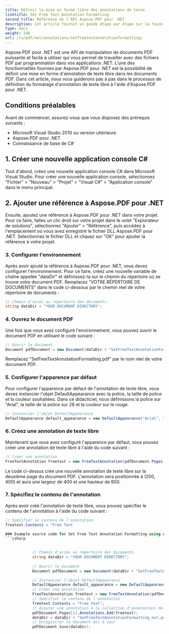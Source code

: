 ```yaml
---
title: Définir la mise en forme libre des annotations de texte
linktitle: Set Free Text Annotation Formatting
second_title: Référence de l'API Aspose.PDF pour .NET
description: Cet article fournit un guide étape par étape sur la façon de créer une annotation de texte libre et de spécifier son contenu à l'aide d'Aspose.PDF pour .NET
type: docs
weight: 140
url: /ru/pdf/net/annotations/setfreetextannotationformatting/
---
```


Aspose.PDF pour .NET est une API de manipulation de documents PDF puissante et facile à utiliser qui vous permet de travailler avec des fichiers PDF par programmation dans vos applications .NET. L'une des fonctionnalités fournies par Aspose.PDF pour .NET est la possibilité de définir une mise en forme d'annotation de texte libre dans les documents PDF. Dans cet article, nous vous guiderons pas à pas dans le processus de définition du formatage d'annotation de texte libre à l'aide d'Aspose.PDF pour .NET.

## Conditions préalables

Avant de commencer, assurez-vous que vous disposez des prérequis suivants :

- Microsoft Visual Studio 2010 ou version ultérieure
- Aspose.PDF pour .NET
- Connaissance de base de C#



## 1. Créer une nouvelle application console C#

Tout d'abord, créez une nouvelle application console C# dans Microsoft Visual Studio. Pour créer une nouvelle application console, sélectionnez "Fichier" > "Nouveau" > "Projet" > "Visual C#" > "Application console" dans le menu principal.

## 2. Ajouter une référence à Aspose.PDF pour .NET

Ensuite, ajoutez une référence à Aspose.PDF pour .NET dans votre projet. Pour ce faire, faites un clic droit sur votre projet dans le volet "Explorateur de solutions", sélectionnez "Ajouter" > "Référence", puis accédez à l'emplacement où vous avez enregistré le fichier DLL Aspose.PDF pour .NET. Sélectionnez le fichier DLL et cliquez sur "OK" pour ajouter la référence à votre projet.

### 3. Configurer l'environnement

Après avoir ajouté la référence à Aspose.PDF pour .NET, vous devez configurer l'environnement. Pour ce faire, créez une nouvelle variable de chaîne appelée "dataDir" et définissez-la sur le chemin du répertoire où se trouve votre document PDF. Remplacez "VOTRE RÉPERTOIRE DE DOCUMENTS" dans le code ci-dessous par le chemin réel de votre répertoire de documents :

```csharp
// Chemin d'accès au répertoire des documents.
string dataDir = "YOUR DOCUMENT DIRECTORY";
```

### 4. Ouvrez le document PDF

Une fois que vous avez configuré l'environnement, vous pouvez ouvrir le document PDF en utilisant le code suivant :

```csharp
// Ouvrir le document
Document pdfDocument = new Document(dataDir + "SetFreeTextAnnotationFormatting.pdf");
```

Remplacez "SetFreeTextAnnotationFormatting.pdf" par le nom réel de votre document PDF.

### 5. Configurer l'apparence par défaut

Pour configurer l'apparence par défaut de l'annotation de texte libre, vous devez instancier l'objet DefaultAppearance avec la police, la taille de police et la couleur souhaitées. Dans ce didacticiel, nous définissons la police sur "Arial", la taille de la police sur 28 et la couleur sur le rouge.

```csharp
// Instancier l'objet DefaultAppearance
DefaultAppearance default_appearance = new DefaultAppearance("Arial", 28, System.Drawing.Color.Red);
```

### 6. Créez une annotation de texte libre

Maintenant que vous avez configuré l'apparence par défaut, vous pouvez créer une annotation de texte libre à l'aide du code suivant :

```csharp
// Créer une annotation
FreeTextAnnotation freetext = new FreeTextAnnotation(pdfDocument.Pages[1], new Aspose.Pdf.Rectangle(200, 400, 400, 600), default_appearance);
```

Le code ci-dessus crée une nouvelle annotation de texte libre sur la deuxième page du document PDF. L'annotation sera positionnée à (200, 400) et aura une largeur de 400 et une hauteur de 600.

### 7. Spécifiez le contenu de l'annotation

Après avoir créé l'annotation de texte libre, vous pouvez spécifier le contenu de l'annotation à l'aide du code suivant :

```csharp
// Spécifier le contenu de l'annotation
freetext.Contents = "Free Text

### Example source code for Set Free Text Annotation Formatting using Aspose.PDF for .NET
```csharp

            
            // Chemin d'accès au répertoire des documents.
            string dataDir = "YOUR DOCUMENT DIRECTORY";
            
            // Ouvrir le document
            Document pdfDocument = new Document(dataDir + "SetFreeTextAnnotationFormatting.pdf");

            // Instancier l'objet DefaultAppearance
            DefaultAppearance default_appearance = new DefaultAppearance("Arial", 28, System.Drawing.Color.Red);
            // Créer une annotation
            FreeTextAnnotation freetext = new FreeTextAnnotation(pdfDocument.Pages[1], new Aspose.Pdf.Rectangle(200, 400, 400, 600), default_appearance);
            // Spécifier le contenu de l'annotation
            freetext.Contents = "Free Text";
            // Ajouter une annotation à la collection d'annotations de la page
            pdfDocument.Pages[1].Annotations.Add(freetext);
            dataDir = dataDir + "SetFreeTextAnnotationFormatting_out.pdf";
            // Enregistrer le document mis à jour
            pdfDocument.Save(dataDir);            
        
```
